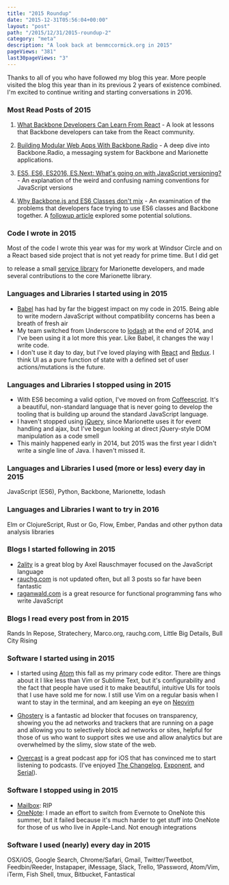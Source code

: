 ```yaml
---
title: "2015 Roundup"
date: "2015-12-31T05:56:04+00:00"
layout: "post"
path: "/2015/12/31/2015-roundup-2"
category: "meta"
description: "A look back at benmccormick.org in 2015"
pageViews: "381"
last30pageViews: "3"
---
```


Thanks to all of you who have followed my blog this year. More people visited the blog this year than in its previous 2 years of existence combined.  I'm excited to continue writing and starting conversations in 2016.

### Most Read Posts of 2015

1. [What Backbone Developers Can Learn From React][bbreact] - A look at lessons that Backbone developers can take from the React community.

2. [Building Modular Web Apps With Backbone.Radio][radio] - A deep dive into Backbone.Radio, a messaging system for Backbone and Marionette applications.

3. [ES5, ES6, ES2016, ES.Next: What's going on with JavaScript versioning?][versions] - An explanation of the weird and confusing naming conventions for JavaScript versions

4. [Why Backbone.js and ES6 Classes don't mix][bbclass] - An examination of the problems that developers face trying to use ES6 classes and Backbone together.  A [followup article][bbfollowup] explored some potential solutions.


### Code I wrote in 2015

Most of the code I wrote this year was for my work at Windsor Circle and on a React based side project that is not yet ready for prime time.  But I did get

to release a small [service library][mnservice] for Marionette developers, and made several contributions to the core Marionette library.

### Languages and Libraries I started using in 2015

- [Babel][babel] has had by far the biggest impact on my code in 2015.  Being able to write modern JavaScript without compatibility concerns has been a breath of fresh air
- My team switched from Underscore to [lodash][lodash] at the end of 2014, and I've been using it a lot more this year.  Like Babel, it changes the way I write code.
- I don't use it day to day, but I've loved playing with [React][react] and [Redux][redux].  I think UI as a pure function of state with a defined set of user actions/mutations is the future.

### Languages and Libraries I stopped using in 2015

- With ES6 becoming a valid option, I've moved on from [Coffeescript][coffeescript].  It's a beautiful, non-standard language that is never going to develop the tooling that is building up around the standard JavaScript language.
- I haven't stopped using [jQuery][jquery], since Marionette uses it for event handling and ajax, but I've begun looking at direct jQuery-style DOM manipulation as a code smell
- This mainly happened early in 2014, but 2015 was the first year I didn't write a single line of Java.  I haven't missed it.

### Languages and Libraries I used (more or less) every day in 2015

JavaScript (ES6), Python, Backbone, Marionette, lodash

### Languages and Libraries I want to try in 2016

Elm or ClojureScript, Rust or Go, Flow, Ember, Pandas and other python data analysis libraries

### Blogs I started following in 2015

- [2ality](http://www.2ality.com/) is a great blog by Axel Rauschmayer focused on the JavaScript language
- [rauchg.com](http://rauchg.com/essays) is not updated often, but all 3 posts so far have been fantastic
- [raganwald.com](http://raganwald.com/) is a great resource for functional programming fans who write JavaScript


### Blogs I read every post from in 2015

Rands In Repose, Stratechery, Marco.org, rauchg.com, Little Big Details, Bull City Rising

### Software I started using in 2015

- I started using [Atom][atom] this fall as my primary code editor.  There are things about it I like less than Vim or Sublime Text, but it's configurability and the fact that people have used it to make beautiful, intuitive UIs for tools that I use have sold me for now.  I still use Vim on a regular basis when I want to stay in the terminal, and am keeping an eye on [Neovim][neovim]

- [Ghostery][ghostery] is a fantastic ad blocker that focuses on transparency, showing you the ad networks and trackers that are running on a page and allowing you to selectively block ad networks or sites, helpful for those of us who want to support sites we use and allow analytics but are overwhelmed by the slimy, slow state of the web.

- [Overcast][overcast] is a great podcast app for iOS that has convinced me to start listening to podcasts.  (I've enjoyed [The Changelog][changelog], [Exponent][exponent], and [Serial][serial]).

### Software I stopped using in 2015

- [Mailbox](https://www.mailboxapp.com/): RIP
- [OneNote](https://www.onenote.com/): I made an effort to switch from Evernote to OneNote this summer, but it failed because it's much harder to get stuff into OneNote for those of us who live in Apple-Land.  Not enough integrations

### Software I used (nearly) every day in 2015

OSX/iOS, Google Search, Chrome/Safari, Gmail, Twitter/Tweetbot, Feedbin/Reeder, Instapaper, iMessage, Slack, Trello, 1Password, Atom/Vim, iTerm, Fish Shell, tmux, Bitbucket, Fantastical



[bbreact]: http://benmccormick.org/2015/09/09/what-can-backbone-developers-learn-from-react/
[radio]: http://benmccormick.org/2015/01/26/backbone-radio/
[versions]: http://benmccormick.org/2015/09/14/es5-es6-es2016-es-next-whats-going-on-with-javascript-versioning/
[bbclass]: http://benmccormick.org/2015/04/07/es6-classes-and-backbone-js/
[bbfollowup]: http://benmccormick.org/2015/07/06/backbone-and-es6-classes-revisited/
[mnservice]: http://benmccormick.org/2015/05/25/marionette-service-service-objects-for-marionette/
[babel]: https://babeljs.io/
[lodash]: https://lodash.com/
[react]: https://facebook.github.io/react/
[redux]: https://github.com/rackt/redux
[coffeescript]: http://coffeescript.org/
[jquery]: http://jquery.com/
[neovim]: https://neovim.io/
[atom]: https://atom.io/
[ghostery]: https://www.ghostery.com/
[overcast]: https://overcast.fm/
[serial]: https://serialpodcast.org/
[exponent]: http://exponent.fm/
[changelog]: https://changelog.com/podcast/
